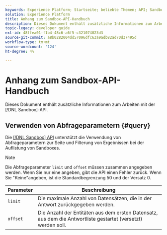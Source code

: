 ```yaml
---
keywords: Experience Platform; Startseite; beliebte Themen; API; Sandbox; Sandbox; Sandboxes; Sandboxes
solution: Experience Platform
title: Anhang zum Sandbox-API-Handbuch
description: Dieses Dokument enthält zusätzliche Informationen zum Arbeiten mit der Sandbox-API.
topic-legacy: developer guide
exl-id: 48ffea01-f1b4-48c6-a6f5-c321074023d3
source-git-commit: a8b0282004dd57096dfc63a9adb82ad70d37495d
workflow-type: tm+mt
source-wordcount: '124'
ht-degree: 4%

---
```


# Anhang zum Sandbox-API-Handbuch

Dieses Dokument enthält zusätzliche Informationen zum Arbeiten mit der [!DNL Sandbox]-API.

## Verwenden von Abfrageparametern {#query}

Die [[!DNL Sandbox] API](https://www.adobe.io/experience-platform-apis/references/sandbox) unterstützt die Verwendung von Abfrageparametern zur Seite und Filterung von Ergebnissen bei der Auflistung von Sandboxes.

>[!NOTE]
>
>Die Abfrageparameter `limit` und `offset` müssen zusammen angegeben werden. Wenn Sie nur eine angeben, gibt die API einen Fehler zurück. Wenn Sie &quot;Keine&quot;angeben, ist die Standardbegrenzung 50 und der Versatz 0.

| Parameter | Beschreibung |
| --- | --- |
| `limit` | Die maximale Anzahl von Datensätzen, die in der Antwort zurückgegeben werden. |
| `offset` | Die Anzahl der Entitäten aus dem ersten Datensatz, aus dem die Antwortliste gestartet (versetzt) werden soll. |
